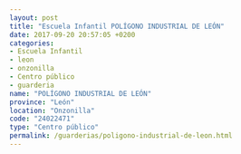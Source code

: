 ```yaml
---
layout: post
title: "Escuela Infantil POLÍGONO INDUSTRIAL DE LEÓN"
date: 2017-09-20 20:57:05 +0200
categories:
- Escuela Infantil
- leon
- onzonilla
- Centro público
- guarderia
name: "POLÍGONO INDUSTRIAL DE LEÓN"
province: "León"
location: "Onzonilla"
code: "24022471"
type: "Centro público"
permalink: /guarderias/poligono-industrial-de-leon.html
---
```

